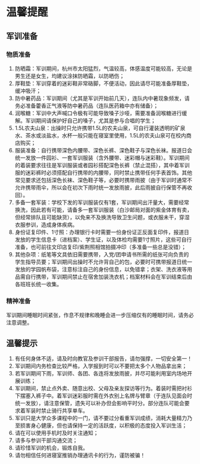 # 温馨提醒

## 军训准备

### 物质准备

1. 防晒霜：军训期间，杭州市太阳猛烈，气温较高，体感温度可能较高，无论是男生还是女生，均建议涂抹防晒霜，以防晒伤；
2. 厚鞋垫：军训穿着的迷彩鞋非常硌脚，不便活动，因此请尽可能准备厚鞋垫，缓冲吸汗；
3. 防中暑药品：军训期间（尤其是军训开始前几天），连队内中暑现象频发，请务必准备藿香正气液等防中暑药品（连队医药箱中亦有储备）；
4. 润喉糖：军训中大声喊口令极有可能导致嗓子沙哑，需要准备润喉糖进行缓解。军训期间请保护好自己的嗓子，尤其是参与合唱的学生；
5. 1.5L农夫山泉：出操时只允许携带1.5L的农夫山泉，可自行灌装透明的矿泉水、茶水或淡盐水，水杯一般只能在寝室里使用，1.5L的农夫山泉可在校内商店购买；
6. 服装准备：自行携带深色内腰带、深色长裤、深色鞋子与深色长袜。报道日会统一发放一件园衫、一套军训服装（含外腰带、迷彩帽与迷彩鞋）。军训期间的着装要求往往是军训服装或者园衫搭配深色长裤（禁止混搭），其中着军训服的迷彩裤时必须搭配自行携带的内腰带，同时禁止携带任何手表首饰。其他常见要求还包括深色长袜、深色鞋子等，必要时携带雨披（由于军训时通常不允许携带雨伞，所以会在初次下雨时统一发放雨披，此后雨披自行保管不再收回）。
7. 多备一套军装：学校下发的军训服装仅有1套，军训期间出汗量大，需要经常换洗，因此若有可能，请备多一套军训服装（白沙邮局对面的紫金体育有卖，但经常排队且可能缺货），以免来不及换洗导致卫生问题，或衣服未干，穿湿衣服参训，造成身体疾病。
8. 身份证复印件、1寸照：办理银行卡时需要一份身份证正反面复印件，报道日发放的学生信息卡（进档案）、学生证，以及体检均需要1寸照片，这些可自行准备，也可前往文印店复印/紫荆照相馆拍摄冲印（多准备一些总是没错）；
9. 其他杂项：纸笔等文具依旧需要携带，入党/团申请书所需的纸张可向负责的学生指导员要；军训期间出操时不允许背自己的包，必要时可携带报道日统一发放的学园帆布袋，注意标注自己的身份信息，以免错拿；衣架、洗衣液等用品需自行携带，军训期间禁止在宿舍加装洗衣机；档案材料会在军训结束后由各班班长统一收集。

### 精神准备

军训期间睡眠时间紧张，作息不规律和晚睡会进一步压缩仅有的睡眠时间，请务必注意调整。

## 温馨提示

1. 有任何身体不适，请及时向教官及参训干部报告，请勿强撑，一切安全第一！
2. 军训期间内务检查比较严格，入学报到时可以不要把太多个人物品拿出来；
3. 若军训期间下雨，军训师、各团、各连将发放雨披，并尽可能利用室内场地开展训练；
4. 军训期间，禁止点外卖、随意出校、父母及亲友探访等行为。着装时需把衬衫下摆塞入裤子中。着军训迷彩服时需在外衣别上名牌与臂章（于连队见面会时统一发放），请注意保管，遗失可以补办但会影响平时分。部分连队可能会要求着军装时禁止骑行共享单车。
5. 军训只是大学众多课程中的一门，请不要过分看重军训成绩，消耗大量精力乃至损害身心健康，但也请保持一定的活跃度，以积极的态度投入军训生活；
6. 请在可以使用手机时及时关注通知；
7. 请多与参训干部沟通交流；
8. 请珍惜军训的机会，锻炼自我。
9. 请勿相信任何进寝室推销办理通讯卡的行为，谨防被骗！
